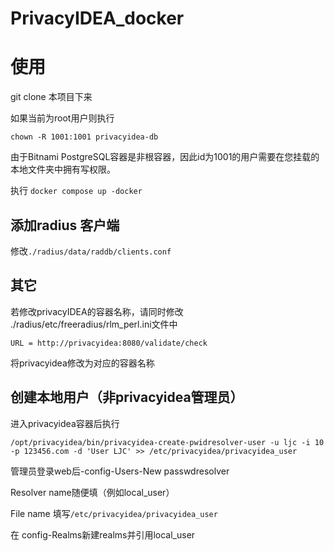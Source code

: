 # PrivacyIDEA_docker

# 使用
git clone 本项目下来

如果当前为root用户则执行
```
chown -R 1001:1001 privacyidea-db
```
由于Bitnami PostgreSQL容器是非根容器，因此id为1001的用户需要在您挂载的本地文件夹中拥有写权限。

执行 `docker compose up -docker`


## 添加radius 客户端
修改`./radius/data/raddb/clients.conf`

## 其它
若修改privacyIDEA的容器名称，请同时修改 ./radius/etc/freeradius/rlm_perl.ini文件中
```
URL = http://privacyidea:8080/validate/check
```

将privacyidea修改为对应的容器名称


## 创建本地用户（非privacyidea管理员）
进入privacyidea容器后执行
```
/opt/privacyidea/bin/privacyidea-create-pwidresolver-user -u ljc -i 10 -p 123456.com -d 'User LJC' >> /etc/privacyidea/privacyidea_user
```

管理员登录web后-config-Users-New passwdresolver

Resolver name随便填（例如local_user）

File name 填写`/etc/privacyidea/privacyidea_user`

在 config-Realms新建realms并引用local_user